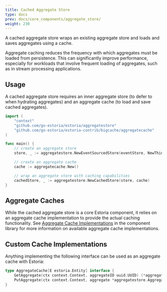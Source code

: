 ```yaml
---
title: Cached Aggregate Store
type: docs
prev: docs/core_components/aggregate_store/
weight: 230
---
```


A cached aggregate store wraps an existing aggregate store and loads and saves aggregates using a cache.

Aggregate caching reduces the frequency with which aggregates must be loaded from persistence. This can significantly improve performance, especially for workloads that involve frequent loading of aggregates, such as in stream processing applications.

## Usage

A cached aggregate store requires an inner aggregate store (to defer to when hydrating aggregates) and an aggregate cache (to load and save cached aggregates).

```go
import (
    "context"
    "github.com/go-estoria/estoria/aggregatestore"
    "github.com/go-estoria/estoria-contrib/bigcache/aggregatecache"
)

func main() {
    // create an aggregate store
    store, _ := aggregatestore.NewEventSourcedStore(eventStore, NewThing)

    // create an aggregate cache
    cache := aggregatecache.New()

    // wrap an aggregate store with caching capabilities
    cachedStore, _ := aggregatestore.NewCachedStore(store, cache)
}
```

## Aggregate Caches

While the cached aggregate store is a core Estoria component, it relies on an aggregate cache implementation to provide the actual caching functionality. See [Aggregate Cache Implementations](../../../component_library/#aggregate-cache-implementations) in the component library for more information on available aggregate cache implementations.

## Custom Cache Implementations

Anything implementing the following interface can be used as an aggregate cache with Estoria:

```go
type AggregateCache[E estoria.Entity] interface {
	GetAggregate(ctx context.Context, aggregateID uuid.UUID) (*aggregatestore.Aggregate[E], error)
	PutAggregate(ctx context.Context, aggregate *aggregatestore.Aggregate[E]) error
}
```
